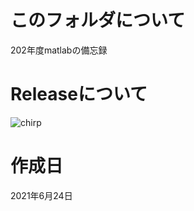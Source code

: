 # このフォルダについて
202年度matlabの備忘録

# Releaseについて

![chirp](/Make_Three_Tiered_Diagram/chirp.png)
<!-- <img src="***/Make_Three_Tiered_Diagram/chirp.png***" width="***500px***"> -->

# 作成日
2021年6月24日
